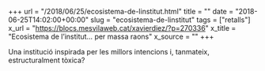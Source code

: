 +++
url = "/2018/06/25/ecosistema-de-linstitut.html"
title = ""
date = "2018-06-25T14:02:00+00:00"
slug = "ecosistema-de-linstitut"
tags = ["retalls"]
x_url = "https://blocs.mesvilaweb.cat/xavierdiez/?p=270336"
x_title = "Ecosistema de l’institut… per massa raons"
x_source = ""
+++


Una institució inspirada per les millors intencions i, tanmateix, estructuralment tòxica?
